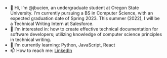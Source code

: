 - 👋 Hi, I’m @jbucien, an undergraduate student at Oregon State University. I'm currently pursuing a BS in Computer Science, with an expected graduation date of Spring 2023. This summer (2022), I will be a Technical Writing Intern at Salesforce.
- 👀 I’m interested in: how to create effective technical documentation for software developers; utilizing knowledge of computer science principles in technical writing.
- 🌱 I’m currently learning: Python, JavaScript, React
- 📫 How to reach me: [LinkedIn](https://www.linkedin.com/in/jennabucien/)

<!---
jbucien/jbucien is a ✨ special ✨ repository because its `README.md` (this file) appears on your GitHub profile.
You can click the Preview link to take a look at your changes.
--->
